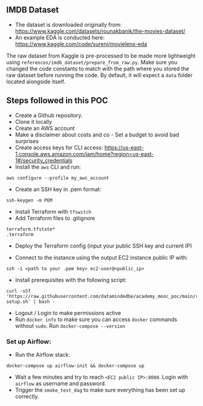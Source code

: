 ## IMDB Dataset

* The dataset is downloaded originally from: https://www.kaggle.com/datasets/rounakbanik/the-movies-dataset/
* An example EDA is conducted here: https://www.kaggle.com/code/surenj/movielens-eda

The raw dataset from Kaggle is pre-processed to be made more lightweight using `references/imdb_dataset/prepare_from_raw.py`.
Make sure you changed the code constants to match with the path where you stored the raw dataset before
running the code. By default, it will expect a `data` folder located alongside itself.

## Steps followed in this POC

* Create a Github repository.
* Clone it locally
* Create an AWS account
* Make a disclaimer about costs and co - Set a budget to avoid bad surprises
* Create access keys for CLI access: https://us-east-1.console.aws.amazon.com/iam/home?region=us-east-1#/security_credentials
* Install the `aws` CLI and run:
```
aws configure --profile my_aws_account
```

* Create an SSH key in .pem format:
```
ssh-keygen -m PEM
```

* Install Terraform with `tfswitch`
* Add Terraform files to .gitignore
```
terraform.tfstate*
.terraform
```
* Deploy the Terraform config (input your public SSH key and current IP)

* Connect to the instance using the output EC2 instance public IP with:
```
ssh -i <path to your .pem key> ec2-user@<public_ip>
```

* Install prerequisites with the following script:
```
curl -sSf 'https://raw.githubusercontent.com/datamindedbe/academy_mooc_poc/main/references/airflow/pre-setup.sh' | bash -
```

* Logout / Login to make permissions active
* Run `docker info` to make sure you can access `docker` commands without `sudo`. Run `docker-compose --version`

### Set up Airflow:

* Run the Airflow stack:
```
docker-compose up airflow-init && docker-compose up
```

* Wait a few minutes and try to reach `<EC2 public IP>:8080`. Login with `airflow` as username and password.
* Trigger the `smoke_test_dag` to make sure everything has been set up correctly.

